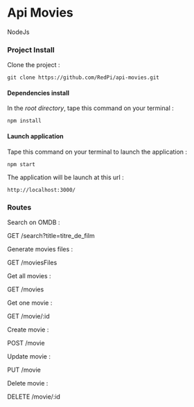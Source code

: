 # Api Movies

NodeJs

### Project Install

Clone the project :

    git clone https://github.com/RedPi/api-movies.git

#### Dependencies install
    
In the *root directory*, tape this command on your terminal :

    npm install
    
#### Launch application

Tape this command on your terminal to launch the application :

    npm start
    
The application will be launch at this url :

    http://localhost:3000/
    

### Routes

Search on OMDB :

   GET /search?title=titre_de_film
    
Generate movies files :

   GET /moviesFiles
   
Get all movies :

   GET /movies
   
Get one movie :

   GET /movie/:id
   
Create movie :

   POST /movie
   
Update movie :

   PUT /movie
   
Delete movie :

  DELETE /movie/:id

